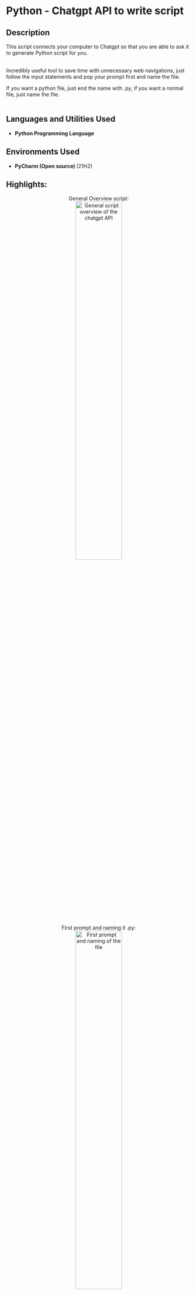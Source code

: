 <h1>Python - Chatgpt API to write script</h1>

<h2>Description</h2>
This script connects your computer to Chatgpt so that you are able to ask it to generate Python script for you.<br/><br/>

Incredibly useful tool to save time with unnecessary web navigations, just follow the input statements and pop your prompt first and name the file.<br/> 

If you want a python file, just end the name with .py, if you want a normal file, just name the file.<br/><br/>

<h2>Languages and Utilities Used</h2>

- <b> Python Programming Language </b> 

<h2>Environments Used </h2>

- <b> PyCharm (Open source) </b> (21H2)

<h2>Highlights:</h2>

<p align="center">
General Overview script:<br/>
<img src="https://i.imgur.com/Ski2M77.png" height="50%" width="50%" alt="General script overview of the chatgpt API"/>
<br />
<br />
First prompt and naming it .py:<br/>
<img src="https://i.imgur.com/NX574oE.png" height="50%" width="50%" alt="First prompt and naming of the file"/>
<br />
<br />
Result of the simple code request named Counting.py that Chatgpt generated for us using the API:  <br/>
<img src="https://i.imgur.com/f2QgwbE.png" height="50%" width="50%" alt="Chatgpt code"/>
<br />
<br />
</p>

<!--
 ```diff
- text in red
+ text in green
! text in orange
# text in gray
@@ text in purple (and bold)@@
```
--!>
